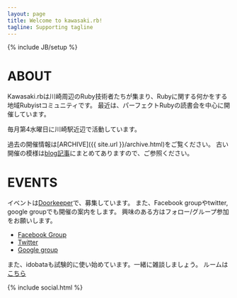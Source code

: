 ```yaml
---
layout: page
title: Welcome to kawasaki.rb!
tagline: Supporting tagline
---
```

{% include JB/setup %}

# ABOUT

Kawasaki.rbは川崎周辺のRuby技術者たちが集まり、Rubyに関する何かをする地域Rubyistコミュニティです。
最近は、パーフェクトRubyの読書会を中心に開催しています。

毎月第4水曜日に川崎駅近辺で活動しています。

過去の開催情報は[ARCHIVE]({{ site.url }}/archive.html)をご覧ください。
古い開催の模様は[blog記事](http://chezou.wordpress.com/tag/kawasaki-rb/)にまとめてありますので、ご参照ください。

# EVENTS

イベントは[Doorkeeper](http://kawasakirb.doorkeeper.jp/)で、募集しています。
また、Facebook groupやtwitter, google groupでも開催の案内をします。
興味のある方はフォロー/グループ参加をお願いします。

- [Facebook Group](https://www.facebook.com/groups/258704250945432/)
- [Twitter](https://twitter.com/kawasakirb)
- [Google group](https://groups.google.com/forum/#!forum/kawasakirb)

また、idobataも試験的に使い始めています。一緒に雑談しましょう。
ルームは[こちら](https://idobata.io/organizations/kawasakirb/rooms/waiwai/join_request/72b8d2c9-cf57-43f0-97b0-778a9c6119d0)

{% include social.html %}
